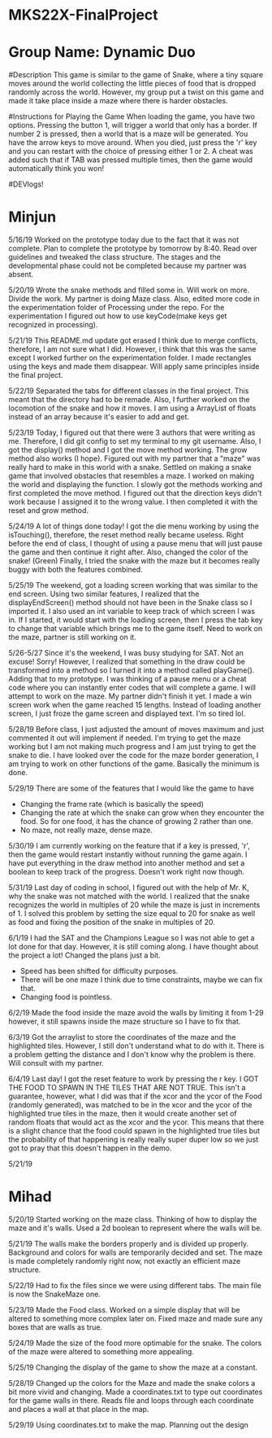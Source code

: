 # MKS22X-FinalProject

# Group Name: Dynamic Duo

#Description
This game is similar to the game of Snake, where a tiny square moves around the world collecting the little pieces of food that is dropped randomly across the world. However, my group put a twist on this game and made it take place inside a maze where there is harder obstacles.

#Instructions for Playing the Game
When loading the game, you have two options. Pressing the button 1, will trigger a world that only has a border. If number 2 is pressed, then a world that is a maze will be generated. You have the arrow keys to move around. When you died, just press the 'r' key and you can restart with the choice of pressing either 1 or 2.
A cheat was added such that if TAB was pressed multiple times, then the game would automatically think you won! 

#DEVlogs!
# Minjun
5/16/19
Worked on the prototype today due to the fact that it was not complete. Plan to complete the prototype by tomorrow by 8:40.
Read over guidelines and tweaked the class structure. The stages and the developmental phase could not be completed because my partner was absent.

5/20/19
Wrote the snake methods and filled some in. Will work on more. Divide the work. My partner is doing Maze class. Also, edited more code in the experimentation folder of Processing under the repo. For the experimentation I figured out how to use keyCode(make keys get recognized in processing).

5/21/19
This README.md update got erased I think due to merge conflicts, therefore, I am not sure what I did. However, i think that this was the same except I worked further on the experimentation folder. I made rectangles using the keys and made them disappear. Will apply same principles inside the final project.

5/22/19
Separated the tabs for different classes in the final project. This meant that the directory had to be remade. Also, I further worked on the locomotion of the snake and how it moves. I am using a ArrayList of floats instead of an array because it's easier to add and get.

5/23/19
Today, I figured out that there were 3 authors that were writing as me. Therefore, I did git config to set my terminal to my git username. Also, I got the display() method and I got the move method working. The grow method also works (I hope). Figured out with my partner that a "maze" was really hard to make in this world with a snake. Settled on making a snake game that involved obstacles that resembles a maze. I worked on making the world and displaying the function. I slowly got the methods working and first completed the move method. I figured out that the direction keys didn't work because I assigned it to the wrong value. I then completed it with the reset and grow method.

5/24/19
A lot of things done today! I got the die menu working by using the isTouching(), therefore, the reset method really became useless. Right before the end of class, I thought of using a pause menu that will just pause the game and then continue it right after. Also, changed the color of the snake! (Green) Finally, I tried the snake with the maze but it becomes really buggy with both the features combined.

5/25/19
The weekend, got a loading screen working that was similar to the end screen. Using two similar features, I realized that the displayEndScreen() method should not have been in the Snake class so I imported it. I also used an int variable to keep track of which screen I was in. If I started, it would start with the loading screen, then I press the tab key to change that variable which brings me to the game itself. Need to work on the maze, partner is still working on it.

5/26-5/27
Since it's the weekend, I was busy studying for SAT. Not an excuse! Sorry!
However, I realized that something in the draw could be transformed into a method so I turned it into a method called playGame(). Adding that to my prototype.
I was thinking of a pause menu or a cheat code where you can instantly enter codes that will complete a game.
I will attempt to work on the maze. My partner didn't finish it yet. I made a win screen work when the game reached 15 lengths. Instead of loading another screen, I just froze the game screen and displayed text. I'm so tired lol.

5/28/19
Before class, I just adjusted the amount of moves maximum and just commented it out will implement if needed. I'm trying to get the maze working but I am not making much progress and I am just trying to get the snake to die. I have looked over the code for the maze border generation, I am trying to work on other functions of the game. Basically the minimum is done.

5/29/19
There are some of the features that I would like the game to have
- Changing the frame rate (which is basically the speed)
- Changing the rate at which the snake can grow when they encounter the food. So for one food, it has the chance of growing 2 rather than one.
- No maze, not really maze, dense maze.

5/30/19
I am currently working on the feature that if a key is pressed, 'r', then the game would restart instantly without running the game again. I have put everything in the draw method into another method and set a boolean to keep track of the progress. Doesn't work right now though.

5/31/19
Last day of coding in school, I figured out with the help of Mr. K, why the snake was not matched with the world. I realized that the snake recognizes the world in multiples of 20 while the maze is just in increments of 1. I solved this problem by setting the size equal to 20 for snake as well as food and fixing the position of the snake in multiples of 20.

6/1/19
I had the SAT and the Champions League so I was not able to get a lot done for that day. However, it is still coming along. I have thought about the project a lot!
Changed the plans just a bit.
- Speed has been shifted for difficulty purposes.
- There will be one maze I think due to time constraints, maybe we can fix that.
- Changing food is pointless.

6/2/19
Made the food inside the maze avoid the walls by limiting it from 1-29 however, it still spawns inside the maze structure so I have to fix that.

6/3/19
Got the arraylist to store the coordinates of the maze and the highlighted tiles. However, I still don't understand what to do with it. There is a problem getting the distance and I don't know why the problem is there. Will consult with my partner.

6/4/19
Last day! I got the reset feature to work by pressing the r key.
I GOT THE FOOD TO SPAWN IN THE TILES THAT ARE NOT TRUE.
This isn't a guarantee, however, what I did was that if the xcor and the ycor of the Food (randomly generated), was matched to be in the xcor and the ycor of the highlighted true tiles in the maze, then it would create another set of random floats that would act as the xcor and the ycor. This means that there is a slight chance that the food could spawn in the highlighted true tiles but the probability of that happening is really really super duper low so we just got to pray that this doesn't happen in the demo.

5/21/19
# Mihad
5/20/19
Started working on the maze class. Thinking of how to display the maze and it's walls. Used a 2d boolean to represent where the walls will be.

5/21/19
The walls make the borders properly and is divided up properly. Background and colors for walls are temporarily decided and set. The maze is made completely randomly right now, not exactly an efficient maze structure.

5/22/19
Had to fix the files since we were using different tabs. The main file is now the SnakeMaze one.

5/23/19
Made the Food class. Worked on a simple display that will be altered to something more complex later on.
Fixed maze and made sure any boxes that are walls as true.

5/24/19
Made the size of the food more optimable for the snake.
The colors of the maze were altered to something more appealing.

5/25/19
Changing the display of the game to show the maze at a constant.

5/28/19
Changed up the colors for the Maze and made the snake colors a bit more vivid and changing.
Made a coordinates.txt to type out coordinates for the game walls in there.
Reads file and loops through each coordinate and places a wall at that place in the map.

5/29/19
Using coordinates.txt to make the map. Planning out the design

